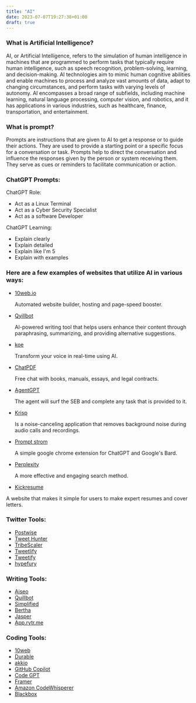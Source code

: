 ```yaml
---
title: "AI"
date: 2023-07-07T19:27:38+01:00
draft: true
---
```


### What is Artificial Intelligence?
AI, or Artificial Intelligence, refers to the simulation of human intelligence in machines that are programmed to perform tasks that typically require human intelligence, such as speech recognition, problem-solving, learning, and decision-making. AI technologies aim to mimic human cognitive abilities and enable machines to process and analyze vast amounts of data, adapt to changing circumstances, and perform tasks with varying levels of autonomy. AI encompasses a broad range of subfields, including machine learning, natural language processing, computer vision, and robotics, and it has applications in various industries, such as healthcare, finance, transportation, and entertainment.

### What is prompt?
Prompts are instructions that are given to AI to get a response or to guide their actions. They are used to provide a starting point or a specific focus for a conversation or task. Prompts help to direct the conversation and influence the responses given by the person or system receiving them. They serve as cues or reminders to facilitate communication or action.

<!-- giving instruction to AI examples-->
### ChatGPT Prompts:

ChatGPT Role:
* Act as a Linux Terminal
* Act as a Cyber Security Specialist
* Act as a software Developer

ChatGPT Learning:
* Explain clearly
* Explain detailed
* Explain like I'm 5
* Explain with examples

### Here are a few examples of websites that utilize AI in various ways:

* [10web.io](https://10web.io/)

   Automated website builder, hosting and page-speed booster. 

* [Qyillbot](https://quillbot.com/)
  
  AI-powered writing tool that helps users enhance their content through paraphrasing, summarizing, and providing alternative suggestions.

* [koe](https://koe.ai/)
  
  Transform your voice in real-time using AI.

* [ChatPDF](https://www.chatpdf.com/)

  Free chat with books, manuals, essays, and legal contracts.

* [AgentGPT](https://agentgpt.reworkd.ai/)

  The agent will surf the SEB and complete any task that is provided to it. 

* [Krisp](https://krisp.ai/)

  Is a noise-canceling application that removes background noise during audio calls and recordings.

* [Prompt strom](https://promptstorm.app/)

  A simple google chrome extension for ChatGPT and Google's Bard.

* [Perplexity](https://www.perplexity.a)
  
  A more effective and engaging search method.

* [Kickresume](https://www.kickresume.com/)

 A website that makes it simple for users to make expert resumes and cover letters.

### Twitter Tools:

* [Postwise](https://postwise.ai/)
* [Tweet Hunter](https://tweethunter.io/)
* [TribeScaler](https://tribescaler.com/)
* [Tweetlify](https://www.tweetlify.co/)
* [Tweetify](https://tweetify.it/)
* [hypefury](https://hypefury.com/)

### Writing Tools:

* [Aiseo](https://aiseo.ai/)
* [Quillbot](https://quillbot.com/)
* [Simplified](https://simplified.com/)
* [Bertha](https://bertha.ai/)
* [Jasper](https://www.jasper.ai/)
* [App.rytr.me](https://app.rytr.me/create)

### Coding Tools:

* [10web](https://10web.io/)
* [Durable](https://durable.co/)
* [akkio](https://www.akkio.com/)
* [GitHub Copilot](https://github.com/features/copilot)
* [Code GPT](https://codegpt.co/)
* [Framer](https://www.framer.com/)
* [Amazon CodeWhisperer](https://aws.amazon.com/codewhisperer/)
* [Blackbox](https://www.useblackbox.io/)